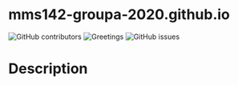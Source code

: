 # mms142-groupa-2020.github.io

![GitHub contributors](https://img.shields.io/github/contributors/ianignacioa/mms142-groupa-2020.github.io?color=green)    ![Greetings](https://github.com/ianignacioa/mms142-groupa-2020.github.io/workflows/Greetings/badge.svg?event=issues)    ![GitHub issues](https://img.shields.io/github/issues/ianignacioa/mms142-groupa-2020.github.io)

# Description

